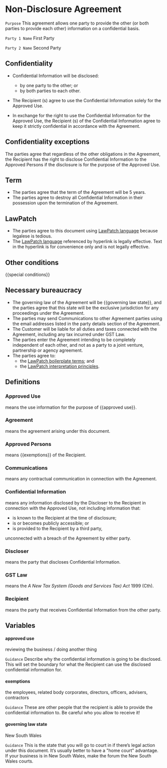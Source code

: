 # Non-Disclosure Agreement

`Purpose` This agreement allows one party to provide the other (or both parties to provide each other) information on a confidential basis.

`Party 1 Name` First Party

`Party 2 Name` Second Party

## Confidentiality

- Confidential Information will be disclosed:

	- by one party to the other; or
	- by both parties to each other.

- The Recipient (s) agree to use the Confidential Information solely for the Approved Use.
- In exchange for the right to use the Confidential Information for the Approved Use, the Recipient (s) of the Confidential Information agree to keep it strictly confidential in accordance with the Agreement.

## Confidentiality exceptions

The parties agree that regardless of the other obligations in the Agreement, the Recipient has the right to disclose Confidential Information to the Approved Persons if the disclosure is for the purpose of the Approved Use.

## Term

- The parties agree that the term of the Agreement will be 5 years.
- The parties agree to destroy all Confidential Information in their possession upon the termination of the Agreement.

## LawPatch

- The parties agree to this document using [LawPatch language](https://github.com/lawpatch) because legalese is tedious.
- The [LawPatch language](https://github.com/lawpatch) referenced by hyperlink is legally effective. Text in the hyperlink is for convenience only and is not legally effective.

## Other conditions

{{special conditions}}

## Necessary bureaucracy

- The governing law of the Agreement will be {{governing law state}}, and the parties agree that this state will be the exclusive jurisdiction for any proceedings under the Agreement.
- The parties may send Communications to other Agreement parties using the email addresses listed in the party details section of the Agreement.
- The Customer will be liable for all duties and taxes connected with the Agreement, including any tax incurred under GST Law.
- The parties enter the Agreement intending to be completely independent of each other, and not as a party to a joint venture, partnership or agency agreement.
- The parties agree to:
	- the [LawPatch boilerplate terms](https://github.com/lawpatch/au-boilerplate/blob/d5f1348ff82b3e90b96d78a5ba1225367318c42e/sensible-boilerplate.md); and
	- the [LawPatch interpretation principles](https://github.com/lawpatch/au-interpretation/blob/84139bfbd5c3580bb215acf2435f6c2a4a608aae/au-interpretation.md).

## Definitions

### Approved Use
means the use information for the purpose of {{approved use}}.

### Agreement
means the agreement arising under this document.

### Approved Persons
means {{exemptions}} of the Recipient.

### Communications
means any contractual communication in connection with the Agreement.

### Confidential Information
means any information disclosed by the Discloser to the Recipient in connection with the Approved Use, not including information that:

- is known to the Recipient at the time of disclosure;
- is or becomes publicly accessible; or
- is provided to the Recipient by a third party,

unconnected with a breach of the Agreement by either party.

### Discloser
means the party that discloses Confidential Information.

### GST Law
means the _A New Tax System (Goods and Services Tax) Act_ 1999 (Cth).

### Recipient
means the party that receives Confidential Information from the other party.

## Variables

#### approved use

reviewing the business / doing another thing

`Guidance` Describe why the confidential information is going to be disclosed.  This will set the boundary for what the Recipient can use the disclosed confidential information for.

#### exemptions

the employees, related body corporates, directors, officers, advisers, contractors

`Guidance` These are other people that the recipient is able to provide the confidential information to.  Be careful who you allow to receive it!

#### governing law state

New South Wales

`Guidance` This is the state that you will go to court in if there’s legal action under this document. It’s usually better to have a "home court" advantage. If your business is in New South Wales, make the forum the New South Wales courts.
